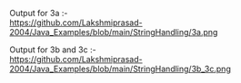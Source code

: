 Output for 3a :-                                         
https://github.com/Lakshmiprasad-2004/Java_Examples/blob/main/StringHandling/3a.png

Output for 3b and 3c :-                                                            
https://github.com/Lakshmiprasad-2004/Java_Examples/blob/main/StringHandling/3b_3c.png
